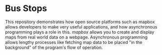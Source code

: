 # Bus Stops
This repository demonstrates how open source platforms such as mapbox allows developers to make very useful applications, and how asynchronous programming plays a role in this. _mapbox_ allows you to create and display maps from real world data on a webpage. Asynchronous programming allows lengthy processes like fetching map data to be placed "in the background" of the program's flow of operation.
